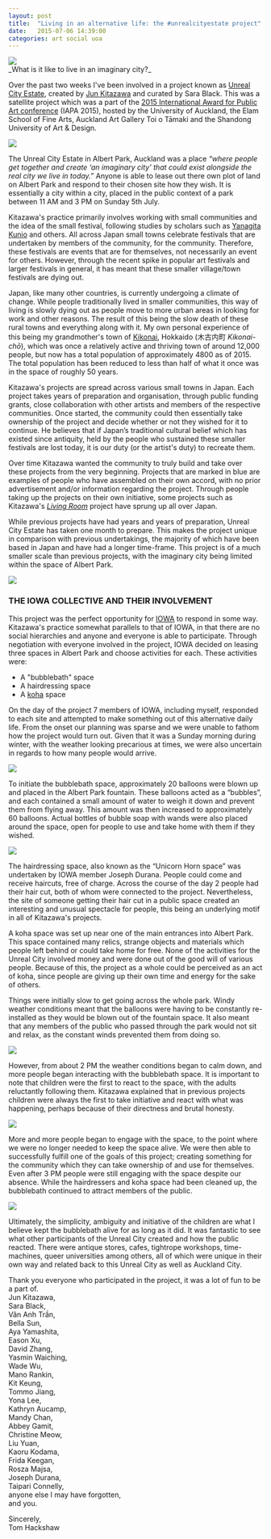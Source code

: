 ```yaml
---
layout: post
title:  "Living in an alternative life: the #unrealcityestate project"
date:   2015-07-06 14:39:00
categories: art social uoa
---
```


<img src="https://farm1.staticflickr.com/448/19402384166_58c8757c9b_c.jpg">
<br>
_What is it like to live in an imaginary city?_

Over the past two weeks I've been involved in a project known as [Unreal City Estate][un], created by [Jun Kitazawa][jun] and curated by Sara Black. This was a satellite project which was a part of the [2015 International Award for Public Art conference][iapa] (IAPA 2015), hosted by the University of Auckland, the Elam School of Fine Arts, Auckland Art Gallery Toi o Tāmaki and the Shandong University of Art & Design. 

<img src="https://farm1.staticflickr.com/536/19258331991_466af7738a_c.jpg">

The Unreal City Estate in Albert Park, Auckland was a place _“where people get together and create ‘an imaginary city’ that could exist alongside the real city we live in today.”_ Anyone is able to lease out there own plot of land on Albert Park and respond to their chosen site how they wish. It is essentially a city within a city, placed in the public context of a park between 11 AM and 3 PM on Sunday 5th July.

Kitazawa's practice primarily involves working with small communities and the idea of the small festival, following studies by scholars such as [Yanagita Kunio][yk] and others. All across Japan small towns celebrate festivals that are undertaken by members of the community, for the community. Therefore, these festivals are events that are for themselves, not necessarily an event for others. However, through the recent spike in popular art festivals and larger festivals in general, it has meant that these smaller village/town festivals are dying out.

Japan, like many other countries, is currently undergoing a climate of change. While people traditionally lived in smaller communities, this way of living is slowly dying out as people move to more urban areas in looking for work and other reasons. The result of this being the slow death of these rural towns and everything along with it. My own personal experience of this being my grandmother's town of [Kikonai][kikonai], Hokkaido (木古内町 _Kikonai-chō_), which was once a relatively active and thriving town of around 12,000 people, but now has a total population of approximately 4800 as of 2015. The total population has been reduced to less than half of what it once was in the space of roughly 50 years.

Kitazawa's projects are spread across various small towns in Japan. Each project takes years of preparation and organisation, through public funding grants, close collaboration with other artists and members of the respective communities. Once started, the community could then essentially take ownership of the project and decide whether or not they wished for it to continue. He believes that if Japan’s traditional cultural belief which has existed since antiquity, held by the people who sustained these smaller festivals are lost today, it is our duty (or the artist's duty) to recreate them.

Over time Kitazawa wanted the community to truly build and take over these projects from the very beginning. Projects that are marked in blue are examples of people who have assembled on their own accord, with no prior advertisement and/or information regarding the project. Through people taking up the projects on their own initiative, some projects such as Kitazawa's [_Living Room_][lr] project have sprung up all over Japan.

While previous projects have had years and years of preparation, Unreal City Estate has taken one month to prepare. This makes the project unique in comparison with previous undertakings, the majority of which have been based in Japan and have had a longer time-frame. This project is of a much smaller scale than previous projects, with the imaginary city being limited within the space of Albert Park. 

<img src="https://farm1.staticflickr.com/419/19067095560_a49dcbd5cf_c.jpg">

### THE IOWA COLLECTIVE AND THEIR INVOLVEMENT

This project was the perfect opportunity for [IOWA][iowa] to respond in some way. Kitazawa's practice somewhat parallels to that of IOWA, in that there are no social hierarchies and anyone and everyone is able to participate. Through negotiation with everyone involved in the project, IOWA decided on leasing three spaces in Albert Park and choose activities for each. These activities were:

- A "bubblebath" space
- A hairdressing space
- A [koha][koha] space

On the day of the project 7 members of IOWA, including myself, responded to each site and attempted to make something out of this alternative daily life. From the onset our planning was sparse and we were unable to fathom how the project would turn out. Given that it was a Sunday morning during winter, with the weather looking precarious at times, we were also uncertain in regards to how many people would arrive.

<img src="https://farm4.staticflickr.com/3917/18805928574_313b08cf1f_c.jpg">

To initiate the bubblebath space, approximately 20 balloons were blown up and placed in the Albert Park fountain. These balloons acted as a “bubbles”, and each contained a small amount of water to weigh it down and prevent them from flying away. This amount was then increased to approximately 60 balloons. Actual bottles of bubble soap with wands were also placed around the space, open for people to use and take home with them if they wished.

<img src="https://farm1.staticflickr.com/442/19242786789_3375f6e3d7_c.jpg">

The hairdressing space, also known as the “Unicorn Horn space” was undertaken by IOWA member Joseph Durana. People could come and receive haircuts, free of charge. Across the course of the day 2 people had their hair cut, both of whom were connected to the project. Nevertheless, the site of someone getting their hair cut in a public space created an interesting and unusual spectacle for people, this being an underlying motif in all of Kitazawa's projects.

A koha space was set up near one of the main entrances into Albert Park. This space contained many relics, strange objects and materials which people left behind or could take home for free. None of the activities for the Unreal City involved money and were done out of the good will of various people. Because of this, the project as a whole could be perceived as an act of koha, since people are giving up their own time and energy for the sake of others.

Things were initially slow to get going across the whole park. Windy weather conditions meant that the balloons were having to be constantly re-installed as they would be blown out of the fountain space. It also meant that any members of the public who passed through the park would not sit and relax, as the constant winds prevented them from doing so.

<img src="https://farm1.staticflickr.com/393/19433011551_04e5a28ecb_c.jpg">

However, from about 2 PM the weather conditions began to calm down, and more people began interacting with the bubblebath space. It is important to note that children were the first to react to the space, with the adults reluctantly following them. Kitazawa explained that in previous projects children were always the first to take initiative and react with what was happening, perhaps because of their directness and brutal honesty.

<img src="https://farm1.staticflickr.com/394/19242840959_8c3b01ceff_c.jpg">

More and more people began to engage with the space, to the point where we were no longer needed to keep the space alive. We were then able to successfully fulfill one of the goals of this project; creating something for the community which they can take ownership of and use for themselves. Even after 3 PM people were still engaging with the space despite our absence. While the hairdressers and koha space had been cleaned up, the bubblebath continued to attract members of the public.

<img src="https://farm1.staticflickr.com/555/19433357021_932e8d8ac8_c.jpg">

Ultimately, the simplicity, ambiguity and initiative of the children are what I believe kept the bubblebath alive for as long as it did. It was fantastic to see what other participants of the Unreal City created and how the public reacted. There were antique stores, cafes, tightrope workshops, time-machines,  queer universities among others, all of which were unique in their own way and related back to this Unreal City as well as Auckland City.  

Thank you everyone who participated in the project, it was a lot of fun to be a part of.
<br>
Jun Kitazawa,
<br>
Sara Black,
<br>
Vân Anh Trần,
<br>
Bella Sun,
<br>
Aya Yamashita,
<br>
Eason Xu,
<br>
David Zhang,
<br>
Yasmin Waiching,
<br>
Wade Wu,
<br>
Mano Rankin,
<br>
Kit Keung,
<br>
Tommo Jiang,
<br>
Yona Lee,
<br>
Kathryn Aucamp,
<br>
Mandy Chan,
<br>
Abbey Gamit,
<br>
Christine Meow,
<br>
Liu Yuan,
<br>
Kaoru Kodama,
<br>
Frida Keegan,
<br>
Rosza Majsa,
<br>
Joseph Durana,
<br>
Taipari Connelly,
<br>
anyone else I may have forgotten,
<br>
and you.

Sincerely,
<br>
Tom Hackshaw

[un]: http://unrealcityestate.com
[iapa]: http://iapa2015.nz
[jun]: http://junkitazawa.com
[yk]: https://en.wikipedia.org/wiki/Kunio_Yanagita
[kikonai]: https://en.wikipedia.org/wiki/Kikonai,_Hokkaido
[lr]: http://www.junkitazawa.com/04-livingroom.html
[koha]: https://en.wikipedia.org/wiki/Koha_(custom)
[iowa]: https://iowa.nz

